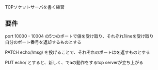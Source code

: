 TCPソケットサーバを書く練習

要件
-----

port 10000 - 10004 の5つのポートで値を受け取り、それぞれ1lineを受け取り自分のポート番号を返却するものとする

PATCH echo/<port>/msg/<msg> を投げることで、それぞれのポート<port>は<msg>を返すものとする


PUT echo/<port> とすると、新しく、<port>でaの動作をするtcp serverが立ち上がる